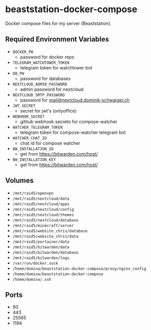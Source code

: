 # beaststation-docker-compose

Docker compose files for my server (Beaststation).

## Required Environment Variables

- `DOCKER_PW`
  - password for docker repo
- `TELEGRAM_WATCHTOWER_TOKEN`
  - telegram token for watchtower bot
- `DB_PW`
  - password for databases
- `NEXTCLOUD_ADMIN_PASSWORD`
  - admin password for nextcloud
- `NEXTCLOUD_SMTP_PASSWORD`
  - password for <mail@nextcloud.dominik-schwaiger.ch>
- `JWT_SECRET`
  - secret for jwt's (onlyoffice)
- `WEBHOOK_SECRET`
  - github webhook secreto for compose-watcher
- `WATCHER_TELEGRAM_TOKEN`
  - telegram token for compose-watcher telegram bot
- `WATCHER_CHAT_ID`
  - chat id for compose watcher
- `BW_INSTALLATION_ID`
  - get from <https://bitwarden.com/host/>
- `BW_INSTALLATION_KEY`
  - get from <https://bitwarden.com/host/>

## Volumes

- `/mnt/raid5/openvpn`
- `/mnt/raid5/nextcloud/data`
- `/mnt/raid5/nextcloud/apps`
- `/mnt/raid5/nextcloud/config`
- `/mnt/raid5/nextcloud/themes`
- `/mnt/raid5/nextcloud/database`
- `/mnt/raid5/minecraft/server`
- `/mnt/raid5/website_chris/database`
- `/mnt/raid5/website_chris/data`
- `/mnt/raid5/portainer/data`
- `/mnt/raid5/bitwarden/data`
- `/mnt/raid5/bitwarden/database`
- `/mnt/raid5/bitwarden/logs`
- `/var/run/docker.sock`
- `/home/domina/beaststation-docker-compose/proxy/nginx_config`
- `/home/domina/beaststation-docker-compose`
- `/home/domina/.ssh`

## Ports

- 80
- 443
- 25565
- 1194
